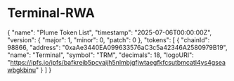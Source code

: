 # Terminal-RWA
{
  "name": "Plume Token List",
  "timestamp": "2025-07-06T00:00:00Z",
  "version": {
    "major": 1,
    "minor": 0,
    "patch": 0
  },
  "tokens": [
    {
      "chainId": 98866,
      "address": "0xaAe3440EA099633576aC3c5a42346A2580979B19",
      "name": "Terminal",
      "symbol": "TRM",
      "decimals": 18,
      "logoURI": "https://ipfs.io/ipfs/bafkreib5pcvaijh5nlmbjgfjwtaegfkfcsutbmcatl4ys4gseawbgkbinu"
    }
  ]
}
